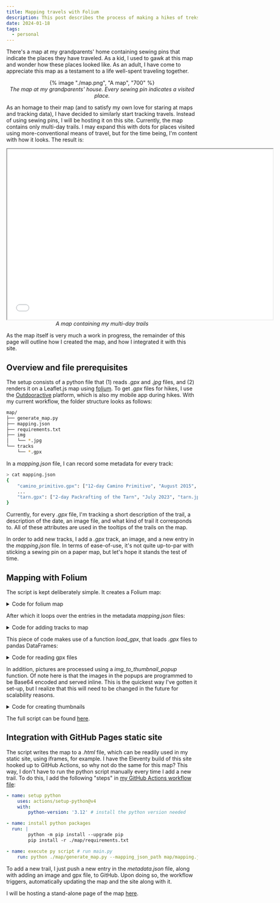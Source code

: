 ```yaml
---
title: Mapping travels with Folium
description: This post describes the process of making a hikes of treks using Folium
date: 2024-01-18
tags:
  - personal
---
```


There's a map at my grandparents' home containing sewing pins that indicate the places they have traveled.
As a kid, I used to gawk at this map and wonder how these places looked like.
As an adult, I have come to appreciate this map as a testament to a life well-spent traveling together.

<p style="text-align: center;">
  {% image "./map.png", "A map", "700" %}
  <br>
  <i>The map at my grandparents' house. Every sewing pin indicates a visited place.</i>
</p>

As an homage to their map (and to satisfy my own love for staring at maps and tracking data), I have decided to similarly start tracking travels.
Instead of using sewing pins, I will be hosting it on this site.
Currently, the map contains only multi-day trails.
I may expand this with dots for places visited using more-conventional means of travel, but for the time being, I'm content with how it looks.
The result is:

<p style="text-align: center;">
  <iframe src="../../treks/index.html" width="700" height="450"></iframe>
  <br>
  <i>A map containing my multi-day trails</i>
</p>


As the map itself is very much a work in progress, the remainder of this page will outline how I created the map, and how I integrated it with this site.

## Overview and file prerequisites

The setup consists of a python file that (1) reads *.gpx* and *.jpg* files, and (2) renders it on a Leaflet.js map using [folium](https://python-visualization.github.io/folium/latest/).
To get *.gpx* files for hikes, I use the [Outdooractive](https://www.outdooractive.com/en/) platform, which is also my mobile app during hikes.
With my current workflow, the folder structure looks as follows:

```bash
map/
├── generate_map.py
├── mapping.json
├── requirements.txt
├── img
│   └── *.jpg
└── tracks
    └── *.gpx
```

In a *mapping.json* file, I can record some metadata for every track:

```bash
> cat mapping.json
{
    "camino_primitivo.gpx": ["12-day Camino Primitivo", "August 2015", "camino.JPG", "multi-day"],
    ...
    "tarn.gpx": ["2-day Packrafting of the Tarn", "July 2023", "tarn.jpg", "packraft"]
}
```
Currently, for every *.gpx* file, I'm tracking a short description of the trail, a description of the date, an image file, and what kind of trail it corresponds to.
All of these attributes are used in the tooltips of the trails on the map.

In order to add new tracks, I add a *.gpx* track, an image, and a new entry in the *mapping.json* file.
In terms of ease-of-use, it's not quite up-to-par with sticking a sewing pin on a paper map, but let's hope it stands the test of time.

## Mapping with Folium

The script is kept deliberately simple.
It creates a Folium map:

<details><summary>Code for folium map</summary>

```python
m = folium.Map(location = [51.057056, 3.702139], zoom_start = 4, tiles="CartoDB dark_matter")

Fullscreen(
		position="topright",
		title="Expand me",
		title_cancel="Exit me",
		force_separate_button=True,
).add_to(m)
```

</details>

After which it loops over the entries in the metadata *mapping.json* files:

<details><summary>Code for adding tracks to map</summary>

```python
colors = sns.color_palette().as_hex()
color_mapping = {
		"multi-day" : colors[0],
		"packraft" : colors[1],
		"day trip" : colors[2],
}

with open(mapping_json_path) as json_file:
		data = json.load(json_file)


for ix, l in enumerate(os.listdir(gpx_folder_path)):
		if l.endswith(".gpx"):
				name, date, pic, color = data[l]

				coords = load_gpx(os.path.join(gpx_folder_path, l))

				tooltip = "%s (%s)" % (name, date)
				popup = img_to_thumbnail_popup(os.path.join(img_folder_path, pic), tooltip)

				# Outline
				folium.PolyLine(
						coords, weight=8, color = "white",
				).add_to(m)

				# Colored line
				folium.PolyLine(
						coords, weight=6, color = color_mapping[color],
						tooltip=tooltip,
						popup=popup,
				).add_to(m)

m.save(output_file)
```

</details>

This piece of code makes use of a function *load_gpx*, that loads *.gpx* files to pandas DataFrames:

<details><summary>Code for reading gpx files</summary>

```python
def load_gpx(file_path):
    with open(file_path) as f:
            gpx = gpxpy.parse(f)

    # Convert to a dataframe one point at a time.
    points = []
    for segment in gpx.tracks[0].segments:
        for p in segment.points:
            points.append({
                'time': p.time,
                'latitude': p.latitude,
                'longitude': p.longitude,
                'elevation': p.elevation,
            })
    df = pd.DataFrame.from_records(points)
    coords = [(i, j) for i, j in zip(df["latitude"], df["longitude"])]
    return coords
```

</details>

In addition, pictures are processed using a *img_to_thumbnail_popup* function.
Of note here is that the images in the popups are programmed to be Base64 encoded and served inline.
This is the quickest way I've gotten it set-up, but I realize that this will need to be changed in the future for scalability reasons.

<details><summary>Code for creating thumbnails</summary>

```python
def img_to_thumbnail_popup(file_path, tooltip, size = 300):
    buffer = io.BytesIO()
    img = Image.open(file_path)
    img.thumbnail((size, size))  # x, y
    img.save(buffer, format="jpeg")
    encoded = base64.b64encode(buffer.getvalue())

    html = '%s<p><img src="data:image/png;base64,%s">' % (tooltip, encoded.decode('UTF-8'))
    iframe = branca.element.IFrame(html=html, width=325, height = 325)
    return folium.Popup(iframe, max_width=325)
```

</details>

The full script can be found [here](https://github.com/gdewael/gdewael.github.io/blob/main/map/generate_map.py).

## Integration with GitHub Pages static site

The script writes the map to a *.html* file, which can be readily used in my static site, using iframes, for example.
I have the Eleventy build of this site hooked up to GitHub Actions, so why not do the same for this map?
This way, I don't have to run the python script manually every time I add a new trail.
To do this, I add the following "steps" in [my GitHub Actions workflow file](https://github.com/gdewael/gdewael.github.io/blob/main/.github/workflows/build-and-deploy.yml):

```yml
- name: setup python
	uses: actions/setup-python@v4
	with:
		python-version: '3.12' # install the python version needed

- name: install python packages
  run: |
		python -m pip install --upgrade pip
		pip install -r ./map/requirements.txt

- name: execute py script # run main.py
	run: python ./map/generate_map.py --mapping_json_path map/mapping.json --img_folder_path map/img/ --gpx_folder_path map/tracks/ --output_file content/treks.html

```

To add a new trail, I just push a new entry in the *metadata.json* file, along with adding an image and gpx file, to GitHub.
Upon doing so, the workflow triggers, automatically updating the map and the site along with it.

I will be hosting a stand-alone page of the map [here](../../map).
